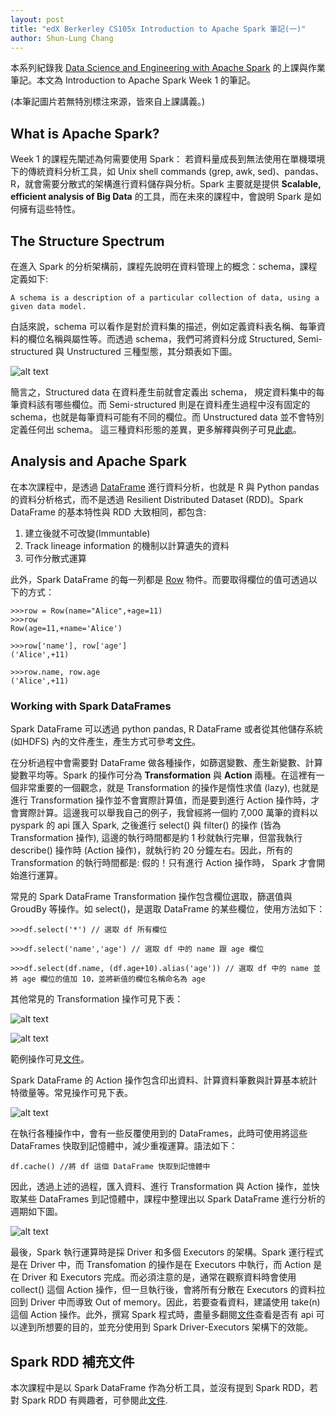 ```yaml
---
layout: post
title: "edX Berkerley CS105x Introduction to Apache Spark 筆記(一)"
author: Shun-Lung Chang
---
```


本系列紀錄我 [Data Science and Engineering with Apache Spark](https://www.edx.org/xseries/data-science-engineering-apache-spark) 的上課與作業筆記。本文為 Introduction to Apache Spark Week 1 的筆記。

<!--more-->

(本筆記圖片若無特別標注來源，皆來自上課講義。)

## What is Apache Spark?

Week 1 的課程先闡述為何需要使用 Spark： 若資料量成長到無法使用在單機環境下的傳統資料分析工具，如 Unix shell commands (grep, awk, sed)、pandas、R，就會需要分散式的架構進行資料儲存與分析。Spark 主要就是提供 **Scalable, efficient analysis of Big Data** 的工具，而在未來的課程中，會說明 Spark 是如何擁有這些特性。

## The Structure Spectrum

在進入 Spark 的分析架構前，課程先說明在資料管理上的概念：schema，課程定義如下:

```A schema is a description of a particular collection of data, using a given data model.``` 

白話來說，schema 可以看作是對於資料集的描述，例如定義資料表名稱、每筆資料的欄位名稱與屬性等。而透過 schema，我們可將資料分成 Structured, Semi-structured 與 Unstructured 三種型態，其分類表如下圖。

![alt text](/images/20160810_spectrum.png)

簡言之，Structured data 在資料產生前就會定義出 schema， 規定資料集中的每筆資料該有哪些欄位。而 Semi-structured 則是在資料產生過程中沒有固定的 schema，也就是每筆資料可能有不同的欄位。而 Unstructured data 並不會特別定義任何出 schema。 這三種資料形態的差異，更多解釋與例子可見[此處](https://kevinwang.gitbooks.io/bigdata/content/general/structured-data.html)。

## Analysis and Apache Spark

在本次課程中，是透過 [DataFrame](http://spark.apache.org/docs/latest/api/python/pyspark.sql.html#pyspark.sql.DataFrame) 進行資料分析，也就是 R 與 Python pandas 的資料分析格式，而不是透過 Resilient Distributed Dataset (RDD)。Spark DataFrame 的基本特性與 RDD 大致相同，都包含:

1. 建立後就不可改變(Immuntable)
2. Track lineage information 的機制以計算遺失的資料
3. 可作分散式運算

此外，Spark DataFrame 的每一列都是 [Row](http://spark.apache.org/docs/latest/api/python/pyspark.sql.html#pyspark.sql.Row) 物件。而要取得欄位的值可透過以下的方式：

```
>>>row = Row(name="Alice",+age=11)
>>>row
Row(age=11,+name='Alice')

>>>row['name'], row['age']
('Alice',+11)

>>>row.name, row.age
('Alice',+11)
```

### Working with Spark DataFrames

Spark DataFrame 可以透過 python pandas, R DataFrame 或者從其他儲存系統 (如HDFS) 內的文件產生，產生方式可參考[文件](http://spark.apache.org/docs/latest/sql-programming-guide.html)。

在分析過程中會需要對 DataFrame 做各種操作，如篩選變數、產生新變數、計算變數平均等。Spark 的操作可分為 **Transformation** 與 **Action** 兩種。在這裡有一個非常重要的一個觀念，就是 Transformation 的操作是惰性求值 (lazy), 也就是進行 Transformation 操作並不會實際計算值，而是要到進行 Action 操作時，才會實際計算。這邊我可以舉我自己的例子，我曾經將一個約 7,000 萬筆的資料以 pyspark 的 api 匯入 Spark, 之後進行 select() 與 filter() 的操作 (皆為 Transformation 操作), 這邊的執行時間都是約 1 秒就執行完畢，但當我執行 describe() 操作時 (Action 操作)，就執行約 20 分鐘左右。因此，所有的 Transformation 的執行時間都是: 假的！只有進行 Action 操作時， Spark 才會開始進行運算。

常見的 Spark DataFrame Transformation 操作包含欄位選取，篩選值與 GroudBy 等操作。如 select()，是選取 DataFrame 的某些欄位，使用方法如下：

```
>>>df.select('*') // 選取 df 所有欄位

>>>df.select('name','age') // 選取 df 中的 name 跟 age 欄位

>>>df.select(df.name, (df.age+10).alias('age')) // 選取 df 中的 name 並將 age 欄位的值加 10，並將新值的欄位名稱命名為 age 
```

其他常見的 Transformation 操作可見下表：

![alt text](/images/20160810_transformation_1.png)

![alt text](/images/20160810_transformation_2.png)

範例操作可見[文件](http://spark.apache.org/docs/latest/api/python/pyspark.sql.html)。

Spark DataFrame 的 Action 操作包含印出資料、計算資料筆數與計算基本統計特徵量等。常見操作可見下表。

![alt text](/images/20160810_action_1.png)

在執行各種操作中，會有一些反覆使用到的 DataFrames，此時可使用將這些 DataFrames 快取到記憶體中，減少重複運算。語法如下：

```
df.cache() //將 df 這個 DataFrame 快取到記憶體中
```
因此，透過上述的過程，匯入資料、進行 Transformation 與 Action 操作，並快取某些 DataFrames 到記憶體中，課程中整理出以 Spark DataFrame 進行分析的週期如下圖。

![alt text](/images/20160810_lifecycle.png)

最後，Spark 執行運算時是採 Driver 和多個 Executors 的架構。Spark 運行程式是在 Driver 中，而 Transfomation 的操作是在 Executors 中執行，而 Action 是在 Driver 和 Executors 完成。而必須注意的是，通常在觀察資料時會使用 collect() 這個 Action 操作，但一旦執行後，會將所有分散在 Executors 的資料拉回到 Driver 中而導致 Out of memory。因此，若要查看資料，建議使用 take(n) 這個 Action 操作。此外，撰寫 Spark 程式時，盡量多翻閱[文件](http://spark.apache.org/docs/latest/api/python/pyspark.sql.html)查看是否有 api 可以達到所想要的目的，並充分使用到 Spark Driver-Executors 架構下的效能。

## Spark RDD 補充文件

本次課程中是以 Spark DataFrame 作為分析工具，並沒有提到 Spark RDD，若對 Spark RDD 有興趣者，可參閱此[文件](http://eighty20.cc/apps/e2-spk-v01/present/e2-spk-s01/index.html#/13).
